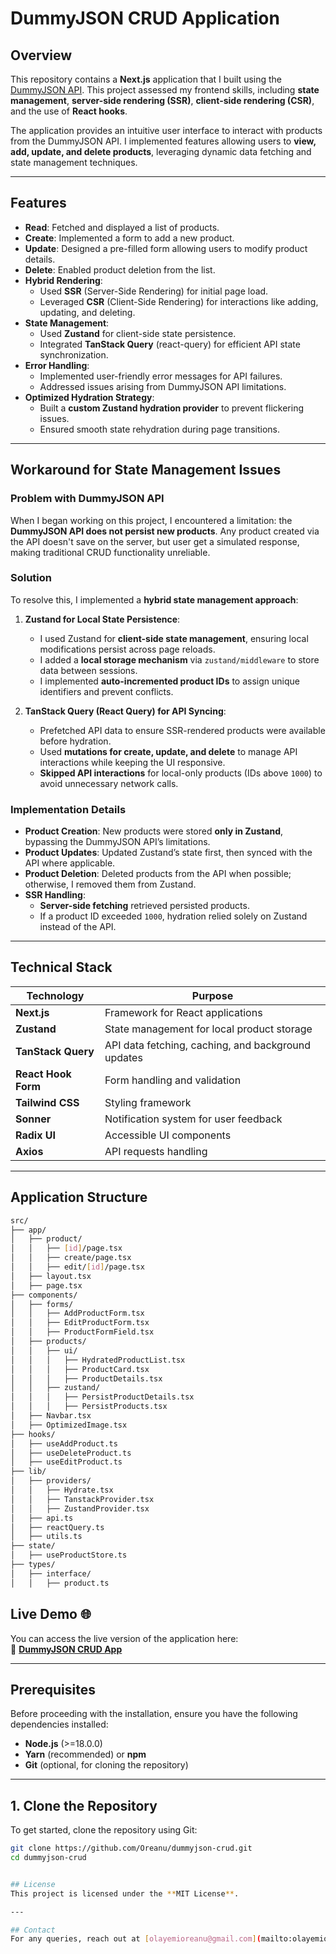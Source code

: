 # DummyJSON CRUD Application

## Overview
This repository contains a **Next.js** application that I built using the [DummyJSON API](https://dummyjson.com/docs/products). This project assessed my frontend skills, including **state management**, **server-side rendering (SSR)**, **client-side rendering (CSR)**, and the use of **React hooks**.

The application provides an intuitive user interface to interact with products from the DummyJSON API. I implemented features allowing users to **view, add, update, and delete products**, leveraging dynamic data fetching and state management techniques.

---

## Features
- **Read**: Fetched and displayed a list of products.
- **Create**: Implemented a form to add a new product.
- **Update**: Designed a pre-filled form allowing users to modify product details.
- **Delete**: Enabled product deletion from the list.
- **Hybrid Rendering**:
  - Used **SSR** (Server-Side Rendering) for initial page load.
  - Leveraged **CSR** (Client-Side Rendering) for interactions like adding, updating, and deleting.
- **State Management**:
  - Used **Zustand** for client-side state persistence.
  - Integrated **TanStack Query** (react-query) for efficient API state synchronization.
- **Error Handling**:
  - Implemented user-friendly error messages for API failures.
  - Addressed issues arising from DummyJSON API limitations.
- **Optimized Hydration Strategy**:
  - Built a **custom Zustand hydration provider** to prevent flickering issues.
  - Ensured smooth state rehydration during page transitions.

---

## Workaround for State Management Issues
### Problem with DummyJSON API
When I began working on this project, I encountered a limitation: the **DummyJSON API does not persist new products**. Any product created via the API doesn't save on the server, but user get a simulated response, making traditional CRUD functionality unreliable.

### Solution
To resolve this, I implemented a **hybrid state management approach**:

1. **Zustand for Local State Persistence**:
   - I used Zustand for **client-side state management**, ensuring local modifications persist across page reloads.
   - I added a **local storage mechanism** via `zustand/middleware` to store data between sessions.
   - I implemented **auto-incremented product IDs** to assign unique identifiers and prevent conflicts.

2. **TanStack Query (React Query) for API Syncing**:
   - Prefetched API data to ensure SSR-rendered products were available before hydration.
   - Used **mutations for create, update, and delete** to manage API interactions while keeping the UI responsive.
   - **Skipped API interactions** for local-only products (IDs above `1000`) to avoid unnecessary network calls.

### Implementation Details
- **Product Creation**: New products were stored **only in Zustand**, bypassing the DummyJSON API’s limitations.
- **Product Updates**: Updated Zustand’s state first, then synced with the API where applicable.
- **Product Deletion**: Deleted products from the API when possible; otherwise, I removed them from Zustand.
- **SSR Handling**:
  - **Server-side fetching** retrieved persisted products.
  - If a product ID exceeded `1000`, hydration relied solely on Zustand instead of the API.

---

## Technical Stack
| Technology | Purpose |
|------------|---------|
| **Next.js** | Framework for React applications |
| **Zustand** | State management for local product storage |
| **TanStack Query** | API data fetching, caching, and background updates |
| **React Hook Form** | Form handling and validation |
| **Tailwind CSS** | Styling framework |
| **Sonner** | Notification system for user feedback |
| **Radix UI** | Accessible UI components |
| **Axios** | API requests handling |

---

## Application Structure
```sh
src/
├── app/
│   ├── product/
│   │   ├── [id]/page.tsx
│   │   ├── create/page.tsx
│   │   ├── edit/[id]/page.tsx
│   ├── layout.tsx
│   ├── page.tsx
├── components/
│   ├── forms/
│   │   ├── AddProductForm.tsx
│   │   ├── EditProductForm.tsx
│   │   ├── ProductFormField.tsx
│   ├── products/
│   │   ├── ui/
│   │   │   ├── HydratedProductList.tsx
│   │   │   ├── ProductCard.tsx
│   │   │   ├── ProductDetails.tsx
│   │   ├── zustand/
│   │   │   ├── PersistProductDetails.tsx
│   │   │   ├── PersistProducts.tsx
│   ├── Navbar.tsx
│   ├── OptimizedImage.tsx
├── hooks/
│   ├── useAddProduct.ts
│   ├── useDeleteProduct.ts
│   ├── useEditProduct.ts
├── lib/
│   ├── providers/
│   │   ├── Hydrate.tsx
│   │   ├── TanstackProvider.tsx
│   │   ├── ZustandProvider.tsx
│   ├── api.ts
│   ├── reactQuery.ts
│   ├── utils.ts
├── state/
│   ├── useProductStore.ts
├── types/
│   ├── interface/
│   │   ├── product.ts
```


## Live Demo 🌐
You can access the live version of the application here:  
🔗 **[DummyJSON CRUD App](https://dummyjson-crud.vercel.app/)**

---

## Prerequisites
Before proceeding with the installation, ensure you have the following dependencies installed:
- **Node.js** (>=18.0.0)
- **Yarn** (recommended) or **npm**
- **Git** (optional, for cloning the repository)

---

## **1. Clone the Repository**
To get started, clone the repository using Git:
```sh
git clone https://github.com/Oreanu/dummyjson-crud.git
cd dummyjson-crud


## License
This project is licensed under the **MIT License**.

---

## Contact
For any queries, reach out at [olayemioreanu@gmail.com](mailto:olayemioreanu@gmail.com).
```

